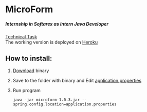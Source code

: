 # MicroForm
##### Internship in Softarex as Intern Java Developer

[Technical Task](./Technical_Task.pdf) <br/>
The working version is deployed on [Heroku](https://microform.herokuapp.com)

## How to install:

1. [Download](https://github.com/Awelless/microform/releases/tag/v1.0.3.2) binary

2. Save to the folder with binary and Edit [application.properties](src/main/resources/application.properties)

3. Run program
    ```
    java -jar microform-1.0.3.jar --spring.config.location=application.properties
    ``` 
    

